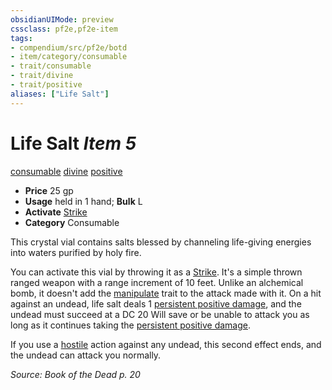 ```yaml
---
obsidianUIMode: preview
cssclass: pf2e,pf2e-item
tags:
- compendium/src/pf2e/botd
- item/category/consumable
- trait/consumable
- trait/divine
- trait/positive
aliases: ["Life Salt"]
---
```

# Life Salt *Item 5*  
[consumable](../../../rules/traits/consumable.md)  [divine](../../../rules/traits/divine.md)  [positive](../../../rules/traits/positive.md)  

- **Price** 25 gp
- **Usage** held in 1 hand; **Bulk** L
- **Activate** [Strike](../../../rules/actions/strike.md)
- **Category** Consumable

This crystal vial contains salts blessed by channeling life-giving energies into waters purified by holy fire.

You can activate this vial by throwing it as a [Strike](../../../rules/actions/strike.md). It's a simple thrown ranged weapon with a range increment of 10 feet. Unlike an alchemical bomb, it doesn't add the [manipulate](../../../rules/traits/manipulate.md) trait to the attack made with it. On a hit against an undead, life salt deals 1 [persistent positive damage](../../../rules/conditions.md#Persistent%20Damage), and the undead must succeed at a DC 20 Will save or be unable to attack you as long as it continues taking the [persistent positive damage](../../../rules/conditions.md#Persistent%20Damage).

If you use a [hostile](../../../rules/conditions.md#Hostile) action against any undead, this second effect ends, and the undead can attack you normally.

*Source: Book of the Dead p. 20*
